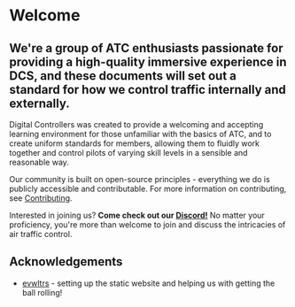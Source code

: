 # Welcome

## We're a group of ATC enthusiasts passionate for providing a high-quality immersive experience in DCS, and these documents will set out a standard for how we control traffic internally and externally.

Digital Controllers was created to provide a welcoming and accepting learning environment for those unfamiliar with the basics of ATC, and to create uniform standards for members, allowing them to fluidly work together and control pilots of varying skill levels in a sensible and reasonable way.

Our community is built on open-source principles - everything we do is publicly accessible and contributable. For more information on contributing, see [Contributing](contributing.md). 

Interested in joining us? **Come check out our [Discord!](https://discord.gg/8qXDBVs2XU)** No matter your proficiency, you're more than welcome to join and discuss the intricacies of air traffic control.


## Acknowledgements
- [evwltrs](https://github.com/evwltrs) - setting up the static website and helping us with getting the ball rolling!
